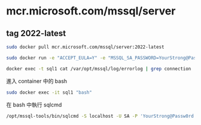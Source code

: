 # mcr.microsoft.com/mssql/server

## tag 2022-latest

```bash
sudo docker pull mcr.microsoft.com/mssql/server:2022-latest

sudo docker run -e "ACCEPT_EULA=Y" -e "MSSQL_SA_PASSWORD=YourStrong@Passw0rd" -p 1433:1433 --name sql1 --hostname sql1    -d    mcr.microsoft.com/mssql/server:2022-latest

docker exec -t sql1 cat /var/opt/mssql/log/errorlog | grep connection
```

進入 container 中的 bash

```bash
sudo docker exec -it sql1 "bash"
```

在 bash 中執行 sqlcmd

```bash
/opt/mssql-tools/bin/sqlcmd -S localhost -U SA -P 'YourStrong@Passw0rd'
```

